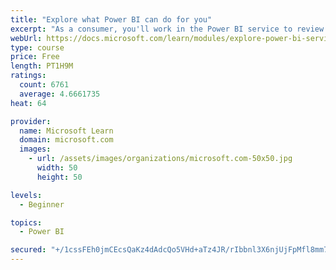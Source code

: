 ```yaml
---
title: "Explore what Power BI can do for you"
excerpt: "As a consumer, you'll work in the Power BI service to review and interact with content that has been shared with you. This module provides the foundational information that you need to work effectively in the Power BI service."
webUrl: https://docs.microsoft.com/learn/modules/explore-power-bi-service/
type: course
price: Free
length: PT1H9M
ratings:
  count: 6761
  average: 4.6661735
heat: 64

provider:
  name: Microsoft Learn
  domain: microsoft.com
  images:
    - url: /assets/images/organizations/microsoft.com-50x50.jpg
      width: 50
      height: 50

levels:
  - Beginner

topics:
  - Power BI

secured: "+/1cssFEh0jmCEcsQaKz4dAdcQo5VHd+aTz4JR/rIbbnl3X6njUjFpMfl8mm7K6/2OCN4nuoNKrvyrRC6p9c7geGzZouaIHAZ0e+v9o6ePLbRej4J7lDvg5ZugSXUm2ls+3PxYLVXMD9S3V2TX9w10hIKjWPF1uyEhJ5C1s7xoXhk1Bi7YGlpaM+e5CeiOqEL2jTCsZyV2pS+8tmcANjJSgP1lJp8L+ApsI7EFet4/9oZGHevQi7thGHwECdX7KPVqDappHAPE2yLAkbcpDJeAmYQjZTgMoBKZwRb1YFOanu+liO0bhrVGg9NqccAiu1ZJeq80axRJEcHLInD1t/flSzE1wYXDlx7Tbq5fPk70fBRDgBI5mebW4DtffUDVzU5MkstYWOxmyGrOJ0s1420kBg50HeGdJ4q1yLyNdcihk=;eUgIAnX24WHNf4vprk3Acw=="
---
```


